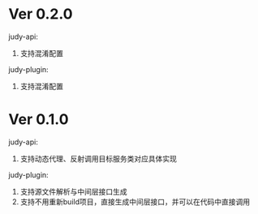 # Ver 0.2.0
judy-api:

1. 支持混淆配置

judy-plugin:

1. 支持混淆配置

# Ver 0.1.0

judy-api:

1. 支持动态代理、反射调用目标服务类对应具体实现

judy-plugin:

1. 支持源文件解析与中间层接口生成
2. 支持不用重新build项目，直接生成中间层接口，并可以在代码中直接调用